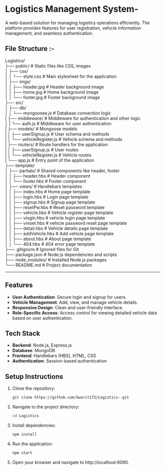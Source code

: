 # Logistics Management System-

A web-based solution for managing logistics operations efficiently. The platform provides features for user registration, vehicle information management, and seamless authentication.

## File Structure :-
Logistics/ <br>
├── public/                    # Static files like CSS, images <br>
│   ├── css/ <br>
│   │   └── style.css          # Main stylesheet for the application <br>
│   ├── imgs/ <br>
│   │   ├── header.jpg         # Header background image <br>
│   │   ├── home.jpg           # Home background image <br>
│   │   └── footer.jpg         # Footer background image <br>
├── src/  <br>
│   ├── db/                    <br>
│   │   └── mongoosee.js           # Database connection logic <br>
|   ├── middleware/                # Middleware for authentication and other logic <br>
│   |   └── auth.js                # Middleware for user authentication <br>
|   ├── models/                    # Mongoose models <br>
|   │   ├── userSignup.js          # User schema and methods <br>
|   │   └── vehicleRegister.js     # Vehicle schema and methods <br>
|   ├── routers/                   # Route handlers for the application <br>
|   │   ├── userSignup.js          # User routes <br>
|   │   └── vehicleRegister.js     # Vehicle routes <br>
|   └── app.js                     # Entry point of the application  <br>
├── template/  <br>
│   ├── partials/                  # Shared components like header, footer <br>
│   │   ├── header.hbs             # Header component <br>
│   │   └── footer.hbs             # Footer component <br>
│   ├── views/                     # Handlebars templates <br>
│   │   ├── index.hbs              # Home page template <br>
│   │   ├── login.hbs              # Login page template <br>
│   │   ├── signup.hbs             # Signup page template <br>
│   │   ├── resetPw.hbs            # Reset password template <br>
│   │   ├── vehicle.hbs            # Vehicle register page template <br>
│   │   ├── vlogin.hbs             # vehicle login page template <br>
│   │   ├── vreset.hbs             # vehicle password reset page template <br>
│   │   ├── detail.hbs             # Vehicle details page template <br>
│   │   ├── addVehicle.hbs         # Add vehicle page template <br>
│   │   ├── about.hbs              # About page template <br>
│   │   └── 404.hbs                # 404 error page template <br>
├── .gitignore                 # Ignored files for Git <br>
├── package.json               # Node.js dependencies and scripts <br>
├── node_modules/              # Installed Node.js packages <br>
└── README.md                  # Project documentation <br>

-------------------------------------------------------------------------------------------------------------- 


## Features

- **User Authentication**: Secure login and signup for users.
- **Vehicle Management**: Add, view, and manage vehicle details.
- **Responsive Design**: Clean and user-friendly interface.
- **Role-Specific Access**: Access control for viewing detailed vehicle data based on user authentication.

## Tech Stack

- **Backend**: Node.js, Express.js
- **Database**: MongoDB
- **Frontend**: Handlebars (HBS), HTML, CSS
- **Authentication**: Session-based authentication

## Setup Instructions

1. Clone the repository:
   ```bash
   git clone https://github.com/Swarit172/Logistics-.git

2. Navigate to the project directory:
   ```bash
   cd Logistics

3. Install dependencies:
   ```bash
   npm install

4. Run the application:
   ```bash
   npm start
   
5. Open your browser and navigate to http://localhost:9090.

